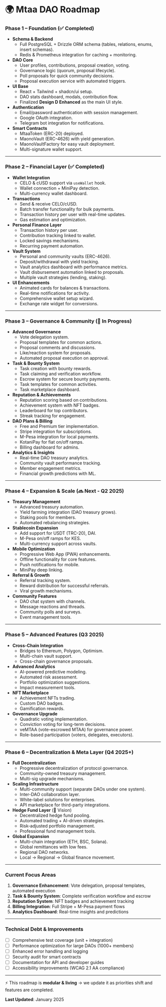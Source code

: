 
# 🌍 **Mtaa DAO Roadmap**

### **Phase 1 – Foundation (✅ Completed)**

* **Schema & Backend**
  * Full PostgreSQL + Drizzle ORM schema (tables, relations, enums, insert schemas).
  * Redis & Prometheus integration for caching + monitoring.
* **DAO Core**
  * User profiles, contributions, proposal creation, voting.
  * Governance logic (quorum, proposal lifecycle).
  * Poll proposals for quick community decisions.
  * Proposal execution service with automated triggers.
* **UI Base**
  * React + Tailwind + shadcn/ui setup.
  * DAO stats dashboard, modals, contribution flow.
  * Finalized **Design D Enhanced** as the main UI style.
* **Authentication**
  * Email/password authentication with session management.
  * Google OAuth integration.
  * Telegram bot integration for notifications.
* **Smart Contracts**
  * MtaaToken (ERC-20) deployed.
  * MaonoVault (ERC-4626) with yield generation.
  * MaonoVaultFactory for easy vault deployment.
  * Multi-signature wallet support.

---

### **Phase 2 – Financial Layer (✅ Completed)**

* **Wallet Integration**
  * CELO & cUSD support via `useWallet` hook.
  * Wallet connection + MiniPay detection.
  * Multi-currency wallet dashboard.
* **Transactions**
  * Send & receive CELO/cUSD.
  * Batch transfer functionality for bulk payments.
  * Transaction history per user with real-time updates.
  * Gas estimation and optimization.
* **Personal Finance Layer**
  * Transaction history per user.
  * Contribution tracking linked to wallet.
  * Locked savings mechanisms.
  * Recurring payment automation.
* **Vault System**
  * Personal and community vaults (ERC-4626).
  * Deposit/withdrawal with yield tracking.
  * Vault analytics dashboard with performance metrics.
  * Vault disbursement automation linked to proposals.
  * Multiple vault strategies (lending, staking).
* **UI Enhancements**
  * Animated cards for balances & transactions.
  * Real-time notifications for activity.
  * Comprehensive wallet setup wizard.
  * Exchange rate widget for conversions.

---

### **Phase 3 – Governance & Community (🚧 In Progress)**

* **Advanced Governance**
  * Vote delegation system.
  * Proposal templates for common actions.
  * Proposal comments and discussions.
  * Like/reaction system for proposals.
  * Automated proposal execution on approval.
* **Task & Bounty System**
  * Task creation with bounty rewards.
  * Task claiming and verification workflow.
  * Escrow system for secure bounty payments.
  * Task templates for common activities.
  * Task marketplace dashboard.
* **Reputation & Achievements**
  * Reputation scoring based on contributions.
  * Achievement system with NFT badges.
  * Leaderboard for top contributors.
  * Streak tracking for engagement.
* **DAO Plans & Billing**
  * Free and Premium tier implementation.
  * Stripe integration for subscriptions.
  * M-Pesa integration for local payments.
  * KotaniPay for fiat on/off ramps.
  * Billing dashboard for admins.
* **Analytics & Insights**
  * Real-time DAO treasury analytics.
  * Community vault performance tracking.
  * Member engagement metrics.
  * Financial growth predictions with ML.

---

### **Phase 4 – Expansion & Scale (🔜 Next - Q2 2025)**

* **Treasury Management**
  * Advanced treasury automation.
  * Yield farming integration (DAO treasury grows).
  * Staking pools for members.
  * Automated rebalancing strategies.
* **Stablecoin Expansion**
  * Add support for USDT (TRC-20), DAI.
  * M-Pesa on/off ramps for KES.
  * Multi-currency support across vaults.
* **Mobile Optimization**
  * Progressive Web App (PWA) enhancements.
  * Offline functionality for core features.
  * Push notifications for mobile.
  * MiniPay deep linking.
* **Referral & Growth**
  * Referral tracking system.
  * Reward distribution for successful referrals.
  * Viral growth mechanisms.
* **Community Features**
  * DAO chat system with channels.
  * Message reactions and threads.
  * Community polls and surveys.
  * Event management tools.

---

### **Phase 5 – Advanced Features (Q3 2025)**

* **Cross-Chain Integration**
  * Bridges to Ethereum, Polygon, Optimism.
  * Multi-chain vault support.
  * Cross-chain governance proposals.
* **Advanced Analytics**
  * AI-powered predictive modeling.
  * Automated risk assessment.
  * Portfolio optimization suggestions.
  * Impact measurement tools.
* **NFT Marketplace**
  * Achievement NFTs trading.
  * Custom DAO badges.
  * Gamification rewards.
* **Governance Upgrade**
  * Quadratic voting implementation.
  * Conviction voting for long-term decisions.
  * veMTAA (vote-escrowed MTAA) for governance power.
  * Role-based participation (voters, delegates, executors).

---

### **Phase 6 – Decentralization & Meta Layer (Q4 2025+)**

* **Full Decentralization**
  * Progressive decentralization of protocol governance.
  * Community-owned treasury management.
  * Multi-sig upgrade mechanisms.
* **Scaling Infrastructure**
  * Multi-community support (separate DAOs under one system).
  * Inter-DAO collaboration layer.
  * White-label solutions for enterprises.
  * API marketplace for third-party integrations.
* **Hedge Fund Layer** (🚀 Vision)
  * Decentralized hedge fund pooling.
  * Automated trading + AI-driven strategies.
  * Risk-adjusted portfolio management.
  * Professional fund management tools.
* **Global Expansion**
  * Multi-chain integration (ETH, BSC, Solana).
  * Global remittances with low fees.
  * Regional DAO networks.
  * Local → Regional → Global finance movement.

---

### **Current Focus Areas**

1. **Governance Enhancement**: Vote delegation, proposal templates, automated execution
2. **Task & Bounty System**: Complete verification workflow and escrow
3. **Reputation System**: NFT badges and achievement tracking
4. **Billing Integration**: Full Stripe + M-Pesa payment flows
5. **Analytics Dashboard**: Real-time insights and predictions

---

### **Technical Debt & Improvements**

* [ ] Comprehensive test coverage (unit + integration)
* [ ] Performance optimization for large DAOs (1000+ members)
* [ ] Enhanced error handling and logging
* [ ] Security audit for smart contracts
* [ ] Documentation for API and developer guides
* [ ] Accessibility improvements (WCAG 2.1 AA compliance)

---

⚡ This roadmap is **modular & living** → we update it as priorities shift and features are completed.

**Last Updated**: January 2025
